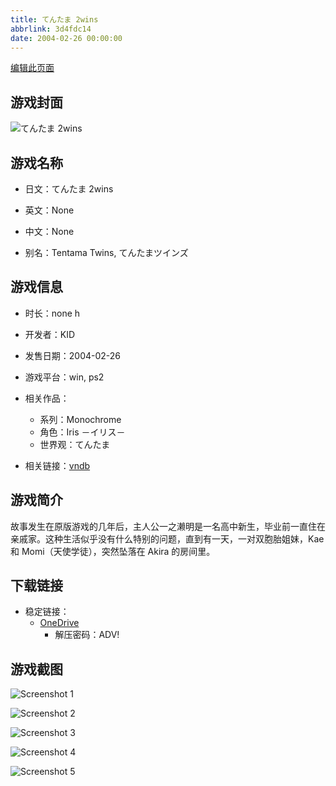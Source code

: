 ```yaml
---
title: てんたま 2wins
abbrlink: 3d4fdc14
date: 2004-02-26 00:00:00
---
```

[编辑此页面](https://github.com/ACG-3/ADV3-source/blob/main/source/_posts/games/%E3%81%A6%E3%82%93%E3%81%9F%E3%81%BE%202wins.md)

## 游戏封面

![てんたま 2wins](https://pan.timero.xyz/onedrive/img_lib_001/%E3%81%A6%E3%82%93%E3%81%9F%E3%81%BE%202wins_cover.avif)


## 游戏名称

- 日文：てんたま 2wins
- 英文：None
- 中文：None

- 别名：Tentama Twins, てんたまツインズ


## 游戏信息

- 时长：none h
- 开发者：KID
- 发售日期：2004-02-26
- 游戏平台：win, ps2
- 相关作品：
   - 系列：Monochrome
   - 角色：Iris －イリス－
   - 世界观：てんたま

- 相关链接：[vndb](https://vndb.org/v11519)


## 游戏简介

故事发生在原版游戏的几年后，主人公一之濑明是一名高中新生，毕业前一直住在亲戚家。这种生活似乎没有什么特别的问题，直到有一天，一对双胞胎姐妹，Kae 和 Momi（天使学徒），突然坠落在 Akira 的房间里。




## 下载链接

- 稳定链接：
    - [OneDrive](https://pan.timero.xyz/onedrive/adv_lib_001/%E3%81%A6%E3%82%93%E3%81%9F%E3%81%BE%202wins)
        - 解压密码：ADV!



## 游戏截图


![Screenshot 1](https://pan.timero.xyz/onedrive/img_lib_001/%E3%81%A6%E3%82%93%E3%81%9F%E3%81%BE%202wins_Screenshot_1.avif)

![Screenshot 2](https://pan.timero.xyz/onedrive/img_lib_001/%E3%81%A6%E3%82%93%E3%81%9F%E3%81%BE%202wins_Screenshot_2.avif)

![Screenshot 3](https://pan.timero.xyz/onedrive/img_lib_001/%E3%81%A6%E3%82%93%E3%81%9F%E3%81%BE%202wins_Screenshot_3.avif)

![Screenshot 4](https://pan.timero.xyz/onedrive/img_lib_001/%E3%81%A6%E3%82%93%E3%81%9F%E3%81%BE%202wins_Screenshot_4.avif)

![Screenshot 5](https://pan.timero.xyz/onedrive/img_lib_001/%E3%81%A6%E3%82%93%E3%81%9F%E3%81%BE%202wins_Screenshot_5.avif)

